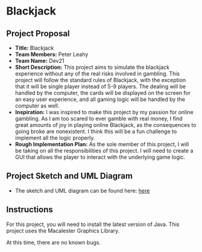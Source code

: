 # Blackjack

## Project Proposal
- **Title:** Blackjack
- **Team Members:** Peter Leahy
- **Team Name:** Dev21
- **Short Description:** This project aims to simulate the blackjack experience without any of the real risks involved in gambling. This project will follow the standard rules of Blackjack, with the exception that it will be single player instead of 5-9 players. The dealing will be handled by the computer,  the cards will be displayed on the screen for an easy user experience, and all gaming logic will be handled by the computer as well.
- **Inspiration:** I was inspired to make this project by my passion for online gambling. As I am too scared to ever gamble with real money, I find great amounts of joy in playing online Blackjack, as the consequences to going broke are nonexistent. I think this will be a fun challenge to implement all the logic properly. 
- **Rough Implementation Plan:** As the sole member of this project, I will be taking on all the responsibilities of this project. I will need to create a GUI that allows the player to interact with the underlying game logic. 

## Project Sketch and UML Diagram
- The sketch and UML diagram can be found here: [here](https://drive.google.com/drive/folders/1xSsqX25Rrsggnvo-Dl4NS1ZrQLiJVb9r?usp=sharing)

## Instructions

For this project, you will need to install the latest version of Java. 
This project uses the Macalester Graphics Library.

At this time, there are no known bugs.

